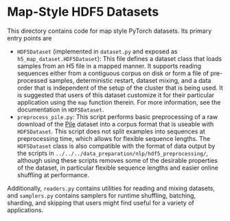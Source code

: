 # Map-Style HDF5 Datasets

This directory contains code for map style PyTorch datasets. Its primary entry points are
* `HDF5Dataset` (implemented in `dataset.py` and exposed as `h5_map_dataset.HDF5Dataset`): This file defines a dataset class that loads samples from an H5 file in a mapped manner. It supports reading sequences either from a contiguous corpus on disk or form a file of pre-processed samples, deterministic restart, dataset mixing, and a data order that is independent of the setup of the cluster that is being used. It is suggested that users of this dataset customize it for their particular application using the `map` function therein. For more information, see the documentation in `HDF5Dataset`.
* `preprocess_pile.py`: This script performs basic preprocessing of a raw download of the [Pile](https://pile.eleuther.ai/) dataset into a corpus format that is useable with `HDF5Dataset`. This script does not split examples into sequences at preprocessing time, which allows for flexible sequence lengths. The `HDF5Dataset` class is also compatible with the format of data output by the scripts in `../../../data_preparation/nlp/hdf5_preprocessing/`, although using these scripts removes some of the desirable properties of the dataset, in particular flexible sequence lengths and easier online shuffling at performance.

Additionally, `readers.py` contains utilities for reading and mixing datasets, and `samplers.py` contains samplers for runtime shuffling, batching, sharding, and skipping that users might find useful for a variety of applications.
